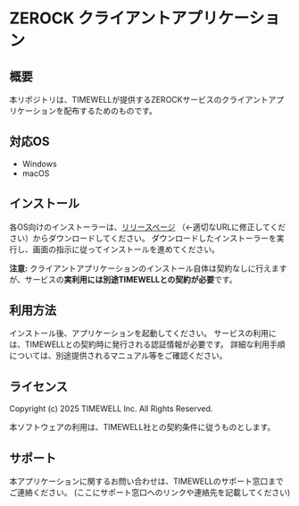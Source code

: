 # ZEROCK クライアントアプリケーション

## 概要

本リポジトリは、TIMEWELLが提供するZEROCKサービスのクライアントアプリケーションを配布するためのものです。

## 対応OS

*   Windows
*   macOS

## インストール

各OS向けのインストーラーは、[リリースページ](https://github.com/YOUR_ORG/YOUR_REPO/releases) （←適切なURLに修正してください）からダウンロードしてください。
ダウンロードしたインストーラーを実行し、画面の指示に従ってインストールを進めてください。

**注意:** クライアントアプリケーションのインストール自体は契約なしに行えますが、サービスの**実利用には別途TIMEWELLとの契約が必要**です。

## 利用方法

インストール後、アプリケーションを起動してください。
サービスの利用には、TIMEWELLとの契約時に発行される認証情報が必要です。
詳細な利用手順については、別途提供されるマニュアル等をご確認ください。


## ライセンス

Copyright (c) 2025 TIMEWELL Inc. All Rights Reserved.

本ソフトウェアの利用は、TIMEWELL社との契約条件に従うものとします。

## サポート

本アプリケーションに関するお問い合わせは、TIMEWELLのサポート窓口までご連絡ください。
(ここにサポート窓口へのリンクや連絡先を記載してください) 